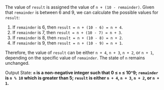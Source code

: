 The value of `result` is assigned the value of `n + (10 - remainder)`. Given that `remainder` is between 6 and 9, we can calculate the possible values for `result`:

1. If `remainder` is 6, then `result = n + (10 - 6) = n + 4`.
2. If `remainder` is 7, then `result = n + (10 - 7) = n + 3`.
3. If `remainder` is 8, then `result = n + (10 - 8) = n + 2`.
4. If `remainder` is 9, then `result = n + (10 - 9) = n + 1`.

Therefore, the value of `result` can be either `n + 4`, `n + 3`, `n + 2`, or `n + 1`, depending on the specific value of `remainder`. The state of `n` remains unchanged.

Output State: **`n` is a non-negative integer such that 0 ≤ `n` ≤ 10^9; `remainder` is `n % 10` which is greater than 5; `result` is either `n + 4`, `n + 3`, `n + 2`, or `n + 1`.**